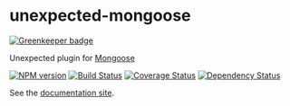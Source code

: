 # unexpected-mongoose

[![Greenkeeper badge](https://badges.greenkeeper.io/joelmukuthu/unexpected-mongoose.svg)](https://greenkeeper.io/)

Unexpected plugin for [Mongoose](http://mongoosejs.com/)

[![NPM version](https://badge.fury.io/js/unexpected-mongoose.svg)](http://badge.fury.io/js/unexpected-mongoose)
[![Build Status](https://travis-ci.org/joelmukuthu/unexpected-mongoose.svg?branch=master)](https://travis-ci.org/joelmukuthu/unexpected-mongoose)
[![Coverage Status](https://coveralls.io/repos/joelmukuthu/unexpected-mongoose/badge.svg)](https://coveralls.io/r/joelmukuthu/unexpected-mongoose)
[![Dependency Status](https://david-dm.org/joelmukuthu/unexpected-mongoose.svg)](https://david-dm.org/joelmukuthu/unexpected-mongoose)

See the [documentation site](http://joelmukuthu.github.io/unexpected-mongoose).